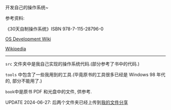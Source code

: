 开发自己的操作系统~

参考资料: 

《30天自制操作系统》ISBN 978-7-115-28796-0

[OS Development Wiki](http://wiki.osdev.org/)

[Wikipedia](https://www.wikipedia.org)

---

`src` 文件夹中是我自己实现的操作系统代码.(部分参考了书中的代码.)

`tools` 中包含了一些我用到的工具.(毕竟原书的工具很多已经是 Windows 98 年代的, 部分不能用了.)

`book`中是原书 PDF 和光盘中的文件, 供参考.

UPDATE 2024-06-27: 后两个文件夹已经上传到[我的文件分享](https://pan.lyc8503.net/Public/%E5%85%B6%E4%BB%96/lycOS)